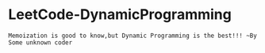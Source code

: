 # LeetCode-DynamicProgramming

```Memoization is good to know,but Dynamic Programming is the best!!! ~By Some unknown coder```
